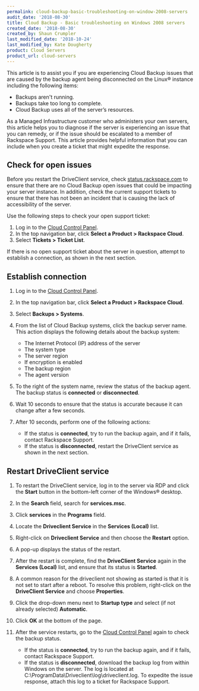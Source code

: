 ```yaml
---
permalink: cloud-backup-basic-troubleshooting-on-window-2008-servers
audit_date: '2018-08-30'
title: Cloud Backup - Basic troubleshooting on Windows 2008 servers
created_date: '2018-08-30'
created_by: Shaun Crumpler
last_modified_date: '2018-10-24'
last_modified_by: Kate Dougherty
product: Cloud Servers
product_url: cloud-servers
---
```


This article is to assist you if you are experiencing Cloud Backup issues that
are caused by the backup agent being disconnected on the Linux&reg; instance including
the following items:

* Backups aren't running.
* Backups take too long to complete.
* Cloud Backup uses all of the server’s resources.

As a Managed Infrastructure customer who administers your own servers, this article
helps you to diagnose if the server is experiencing an issue that you can remedy,
or if the issue should be escalated to a member of
Rackspace Support. This article provides helpful information that you
can include when you create a ticket that might expedite the response.

## Check for open issues

Before you restart the DriveClient service, check [status.rackspace.com](https://status.rackspace.com)
to ensure that there are no Cloud Backup open issues that could be impacting your server instance.
In addition, check the current support tickets to ensure that there has not been an incident that is
causing the lack of accessibility of the server.

Use the following steps to check your open support ticket:

1. Log in to the [Cloud Control Panel](https://login.rackspace.com).
2. In the top navigation bar, click **Select a Product > Rackspace Cloud**.
3. Select **Tickets > Ticket List**.

If there is no open support ticket about the server in question, attempt to
establish a connection, as shown in the next section.

## Establish connection

1. Log in to the [Cloud Control Panel](https://login.rackspace.com).
2. In the top navigation bar, click **Select a Product > Rackspace Cloud**.
3. Select **Backups > Systems**.
4. From the list of Cloud Backup systems, click the backup server name.
   This action displays the following details about the backup system:

   - The Internet Protocol (IP) address of the server
   - The system type
   - The server region
   - If encryption is enabled
   - The backup region
   - The agent version

5. To the right of the system name, review the status of the backup agent. The backup
   status is **connected** or **disconnected**.

6. Wait 10 seconds to ensure that the status is accurate because it can change after a few seconds.

7. After 10 seconds, perform one of the following actions:

   - If the status is **connected**, try to run the backup again, and if it fails, contact Rackspace Support.
   - If the status is **disconnected**, restart the DriveClient service as shown in the next section.

## Restart DriveClient service

1. To restart the DriveClient service, log in to the server via RDP and click the
   **Start** button in the bottom-left corner of the Windows&reg; desktop.

2. In the **Search** field, search for **services.msc**.

3. Click **services** in the **Programs** field.

4. Locate the **Driveclient Service** in the **Services (Local)** list.

5. Right-click on **Driveclient Service** and then choose the **Restart** option.

6. A pop-up displays the status of the restart.

7. After the restart is complete, find the **DriveClient Service** again in the **Services (Local)**
   list, and ensure that its status is **Started**.

8. A common reason for the driveclient not showing as started is that it is not set to start after
   a reboot. To resolve this problem, right-click on the **DriveClient Service** and choose **Properties**.

9. Click the drop-down menu next to **Startup type** and select (if not already selected) **Automatic**.

10. Click **OK** at the bottom of the page.

11. After the service restarts, go to the [Cloud Control Panel](https://login.rackspace.com) again to check the backup status.

    - If the status is **connected**, try to run the backup again, and if it fails, contact
      Rackspace Support.
    - If the status is **disconnected**, download the backup log from within Windows on the server.
      The log is located at C:\ProgramData\Driveclient\log\driveclient.log. To expedite the issue
      response, attach this log to a ticket for Rackspace Support.
